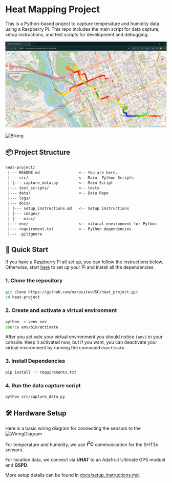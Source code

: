 # Heat Mapping Project

This is a Python-based project to capture temperature and humidity data using a Raspberry Pi. This repo includes the main script for data capture, setup instructions, and test scripts for development and debugging.

![Captured_data](docs/images/June25_data.png)

![Biking](docs/images/initial_testing_01.jpg)


## 📦 Project Structure

```
heat-project/
 |--- README.md                 <-- You are here.
 |--- src/                      <-- Main  Python Scripts
 | |--- capture_data.py         <-- Main Script
 |--- test_scripts/             <-- tests
 |--- data/                     <-- Data Repo
 |--- logs/
 |--- docs/                     
 | |--- setup_instructions.md   <-- Setup instructions
 | |--- images/
 | |--- misc/
 |--- env/                      <-- vitural environment for Python
 |--- requirement.txt           <-- Python dependencies
 |--- .gitignore                
```


## 🚀 Quick Start
If you have a Raspberry Pi all set up, you can follow the instructions below. Otherwise, start [here](docs/setup_instructions.MD) to set up your Pi and install all the dependencies.
### 1. Clone the repository

```bash
git clone https://github.com/marositesUSC/heat_project.git
cd heat-project
```
### 2. Create and activate a virtual environment
```bash
python -m venv env
source env/bin/activate
```
After you activate your virtual environment you should notice `(env)` in your console. Keep it activated now, but if you want, you can deactivate your virtual environment by running the command `deactivate`.

### 3. Install Dependencies
```bash 
pip install -r requirements.txt
```

### 4. Run the data capture script
```bash
python src/capture_data.py
```

## 🛠 Hardware Setup
Here is a basic wiring diagram for connecting the sensors to the 
![WiringDiagram](docs/images/)

For temperature and humidity, we use **I<sup>2</sup>C** communication for the SHT3x sensors. 

For location data, we connect via **UHAT** to an Adafruit Ultimate GPS moduel and **GSPD**. 

More setup details can be found in [docs/setup_instructions.md](docs/setup_instructions.md).

